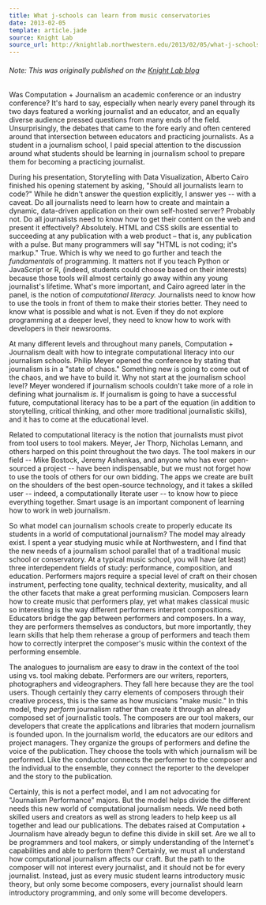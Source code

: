 ```yaml
---
title: What j-schools can learn from music conservatories
date: 2013-02-05
template: article.jade
source: Knight Lab
source_url: http://knightlab.northwestern.edu/2013/02/05/what-j-schools-can-learn-from-music-conservatories-compj/
---
```


###### Note: This was originally published on the <a href="http://knightlab.northwestern.edu/2013/02/05/what-j-schools-can-learn-from-music-conservatories-compj/" target="_blank">Knight Lab blog</a>

Was Computation + Journalism an academic conference or an industry conference? It's hard to say, especially when nearly every panel through its two days featured a working journalist and an educator, and an equally diverse audience pressed questions from many ends of the field. Unsurprisingly, the debates that came to the fore early and often centered around that intersection between educators and practicing journalists. As a student in a journalism school, I paid special attention to the discussion around what students should be learning in journalism school to prepare them for becoming a practicing journalist.

<span class="more"></span>

During his presentation, Storytelling with Data Visualization, Alberto Cairo finished his opening statement by asking, "Should all journalists learn to code?" While he didn't answer the question explicitly, I answer yes -- with a caveat. Do all journalists need to learn how to create and maintain a dynamic, data-driven application on their own self-hosted server? Probably not. Do all journalists need to know how to get their content on the web and present it effectively? Absolutely. HTML and CSS skills are essential to succeeding at any publication with a web product – that is, any publication with a pulse. But many programmers will say "HTML is not coding; it's markup." True. Which is why we need to go further and teach the *fundamentals* of programming. It matters not if you teach Python or JavaScript or R, (indeed, students could choose based on their interests) because those tools will almost certainly go away within any young journalist's lifetime. What's more important, and Cairo agreed later in the panel, is the notion of *computational literacy.* Journalists need to know how to use the tools in front of them to make their stories better. They need to know what is possible and what is not. Even if they do not explore programming at a deeper level, they need to know how to work with developers in their newsrooms.

At many different levels and throughout many panels, Computation + Journalism dealt with how to integrate computational literacy into our journalism schools. Philip Meyer opened the conference by stating that journalism is in a "state of chaos." Something new is going to come out of the chaos, and we have to build it. Why not start at the journalism school level? Meyer wondered if journalism schools couldn't take more of a role in defining what journalism *is*. If journalism is going to have a successful future, computational literacy has to be a part of the equation (in addition to storytelling, critical thinking, and other more traditional journalistic skills), and it has to come at the educational level.

Related to computational literacy is the notion that journalists must pivot from tool users to tool makers. Meyer, Jer Thorp, Nicholas Lemann, and others harped on this point throughout the two days. The tool makers in our field -- Mike Bostock, Jeremy Ashenkas, and anyone who has ever open-sourced a project -- have been indispensable, but we must not forget how to use the tools of others for our own bidding. The apps we create are built on the shoulders of the best open-source technology, and it takes a skilled user -- indeed, a computationally literate user -- to know how to piece everything together. Smart usage is an important component of learning how to work in web journalism.

So what model can journalism schools create to properly educate its students in a world of computational journalism? The model may already exist. I spent a year studying music while at Northwestern, and I find that the new needs of a journalism school parallel that of a traditional music school or conservatory. At a typical music school, you will have (at least) three interdependent fields of study: performance, composition, and education. Performers majors require a special level of craft on their chosen instrument, perfecting tone quality, technical dexterity, musicality, and all the other facets that make a great performing musician. Composers learn how to create music that performers play, yet what makes classical music so interesting is the way different performers interpret compositions. Educators bridge the gap between performers and composers. In a way, they are performers themselves as conductors, but more importantly, they learn skills that help them reherase a group of performers and teach them how to correctly interpret the composer's music within the context of the performing ensemble.

The analogues to journalism are easy to draw in the context of the tool using vs. tool making debate. Performers are our writers, reporters, photographers and videographers. They fall here because they are the tool users. Though certainly they carry elements of composers through their creative process, this is the same as how musicians "make music." In this model, they *perform* journalism rather than create it through an already composed set of journalistic tools. The composers are our tool makers, our developers that create the applications and libraries that modern journalism is founded upon. In the journalism world, the educators are our editors and project managers. They organize the groups of performers and define the voice of the publication. They choose the tools with which journalism will be performed. Like the conductor connects the performer to the composer and the individual to the ensemble, they connect the reporter to the developer and the story to the publication.

Certainly, this is not a perfect model, and I am not advocating for "Journalism Performance" majors. But the model helps divide the different needs this new world of computational journalism needs. We need both skilled users and creators as well as strong leaders to help keep us all together and lead our publications. The debates raised at Computation + Journalism have already begun to define this divide in skill set. Are we all to be programmers and tool makers, or simply understanding of the Internet's capabilities and able to perform them? Certainly, we must all understand how computational journalism affects our craft. But the path to the composer will not interest every journalist, and it should not be for every journalist. Instead, just as every music student learns introductory music theory, but only some become composers, every journalist should learn introductory programming, and only some will become developers.

